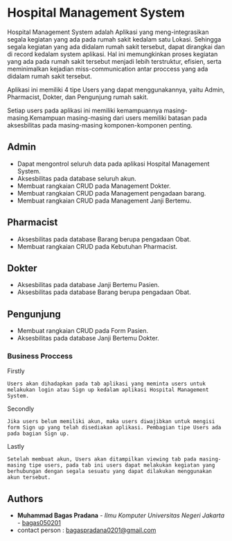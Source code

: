 # Hospital Management System

Hospital Management System adalah Aplikasi yang meng-integrasikan segala kegiatan yang ada pada rumah sakit kedalam satu Lokasi. Sehingga segala kegiatan yang ada didalam rumah sakit tersebut, dapat dirangkai dan di record kedalam system aplikasi. Hal ini memungkinkan proses kegiatan yang ada pada rumah sakit tersebut menjadi lebih terstruktur, efisien, serta meminimalkan kejadian miss-communication antar proccess yang ada didalam rumah sakit tersebut.

Aplikasi ini memiliki 4 tipe Users yang dapat menggunakannya, yaitu Admin, Pharmacist, Dokter, dan Pengunjung rumah sakit.

Setiap users pada aplikasi ini memiliki kemampuannya masing-masing.Kemampuan masing-masing dari users memiliki batasan pada aksesbilitas pada masing-masing komponen-komponen penting. 

## Admin

* Dapat mengontrol seluruh data pada aplikasi Hospital Management System.
* Aksesbilitas pada database seluruh akun.
* Membuat rangkaian CRUD pada Management Dokter.
* Membuat rangkaian CRUD pada Management pengadaan barang.
* Membuat rangkaian CRUD pada Management Janji Bertemu.

## Pharmacist

* Aksesbilitas pada database Barang berupa pengadaan Obat.
* Membuat rangkaian CRUD pada Kebutuhan Pharmacist.

## Dokter

* Aksesbilitas pada database Janji Bertemu Pasien.
* Aksesbilitas pada database Barang berupa pengadaan Obat.

## Pengunjung

* Membuat rangkaian CRUD pada Form Pasien.
* Aksesbilitas pada database Janji Bertemu Dokter.

### Business Proccess

Firstly

```
Users akan dihadapkan pada tab aplikasi yang meminta users untuk melakukan login atau Sign up kedalam aplikasi Hospital Management System.
```

Secondly

```
Jika users belum memiliki akun, maka users diwajibkan untuk mengisi form Sign up yang telah disediakan aplikasi. Pembagian tipe Users ada pada bagian Sign up.
```

Lastly

```
Setelah membuat akun, Users akan ditampilkan viewing tab pada masing-masing tipe users, pada tab ini users dapat melakukan kegiatan yang berhubungan dengan segala sesuatu yang dapat dilakukan menggunakan akun tersebut.
```


## Authors

* **Muhammad Bagas Pradana** - *Ilmu Komputer Universitas Negeri Jakarta* - [bagas050201](https://github.com/bagas050201)
* contact person : bagaspradana0201@gmail.com
